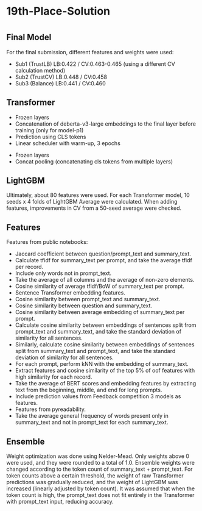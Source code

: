<h1>19th-Place-Solution<h1>
<h2>Final Model</h2>
<p>For the final submission, different features and weights were used:</p>
<ul>
  <li>Sub1 (TrustLB) LB:0.422 / CV:0.463-0.465 (using a different CV calculation method)</li>
  <li>Sub2 (TrustCV) LB:0.448 / CV:0.458</li>
  <li>Sub3 (Balance) LB:0.441 / CV:0.460</li>
</ul>
<h2>Transformer</h2>
<ul>
  <li>Frozen layers</li>
  <li>Concatenation of deberta-v3-large embeddings to the final layer before training (only for model-p1)</li>
  <li>Prediction using CLS tokens</li>
  <li>Linear scheduler with warm-up, 3 epochs</li>
</ul>
<ul>
  <li>Frozen layers</li>
  <li>Concat pooling (concatenating cls tokens from multiple layers)</li>
</ul>
<h2>LightGBM</h2>
<p>Ultimately, about 80 features were used. For each Transformer model, 10 seeds x 4 folds of LightGBM Average were calculated. When adding features, improvements in CV from a 50-seed average were checked.</p>
<h2>Features</h2>
<p>Features from public notebooks:</p>
<ul>
  <li>Jaccard coefficient between question/prompt_text and summary_text.</li>
  <li>Calculate tfidf for summary_text per prompt, and take the average tfidf per record.</li>
  <li>Include only words not in prompt_text.</li>
  <li>Take the average of all columns and the average of non-zero elements.</li>
  <li>Cosine similarity of average tfidf/BoW of summary_text per prompt.</li>
  <li>Sentence Transformer embedding features.</li>
  <li>Cosine similarity between prompt_text and summary_text.</li>
  <li>Cosine similarity between question and summary_text.</li>
  <li>Cosine similarity between average embedding of summary_text per prompt.</li>
  <li>Calculate cosine similarity between embeddings of sentences split from prompt_text and summary_text, and take the standard deviation of similarity for all sentences.</li>
  <li>Similarly, calculate cosine similarity between embeddings of sentences split from summary_text and prompt_text, and take the standard deviation of similarity for all sentences.</li>
  <li>For each prompt, perform kNN with the embedding of summary_text.</li>
  <li>Extract features and cosine similarity of the top 5% of oof features with high similarity for each record.</li>
  <li>Take the average of BERT scores and embedding features by extracting text from the beginning, middle, and end for long prompts.</li>
  <li>Include prediction values from Feedback competition 3 models as features.</li>
  <li>Features from pyreadability.</li>
  <li>Take the average general frequency of words present only in summary_text and not in prompt_text for each summary_text.</li>
</ul>
<h2>Ensemble</h2>
<p>Weight optimization was done using Nelder-Mead. Only weights above 0 were used, and they were rounded to a total of 1.0. Ensemble weights were changed according to the token count of summary_text + prompt_text. For token counts above a certain threshold, the weight of raw Transformer predictions was gradually reduced, and the weight of LightGBM was increased (linearly adjusted by token count). It was assumed that when the token count is high, the prompt_text does not fit entirely in the Transformer with prompt_text input, reducing accuracy.</p>
